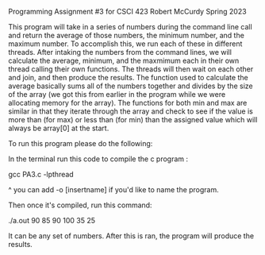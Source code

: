 Programming Assignment #3 for CSCI 423
Robert McCurdy
Spring 2023

This program will take in a series of numbers during the command line call and return the average of those numbers, the minimum number, and the maximum number. To
accomplish this, we run each of these in different threads. After intaking the numbers from the command lines, we will calculate the average, minimum, and the maxmimum
each in their own thread calling their own functions. The threads will then wait on each other and join, and then produce the results. The function used to calculate
the average basically sums all of the numbers together and divides by the size of the array (we got this from earlier in the program while we were allocating memory for
the array). The functions for both min and max are similar in that they iterate through the array and check to see if the value is more than (for max) or less than (for
min) than the assigned value which will always be array[0] at the start.

To run this program please do the following:  

In the terminal run this code to compile the c program :  

gcc PA3.c -lpthread

^ you can add -o [insertname] if you'd like to name the program.

Then once it's compiled, run this command: 

./a.out 90 85 90 100 35 25 

It can be any set of numbers. After this is ran, the program will produce the results.

